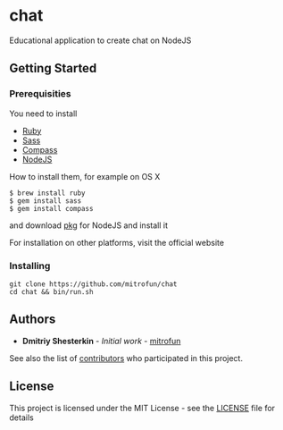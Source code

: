 # chat

Educational application to create chat on NodeJS

## Getting Started

### Prerequisities

You need to install

* [Ruby](https://www.ruby-lang.org/)
* [Sass](http://sass-lang.com/)
* [Compass](http://compass-style.org/)
* [NodeJS](https://nodejs.org/)

How to install them, for example on OS X

```
$ brew install ruby
$ gem install sass
$ gem install compass
```

and download [pkg](https://nodejs.org/en/download/) for NodeJS and install it

For installation on other platforms, visit the official website

### Installing

```
git clone https://github.com/mitrofun/chat
cd chat && bin/run.sh
```

## Authors

* **Dmitriy Shesterkin** - *Initial work* - [mitrofun](https://github.com/mitrofun)

See also the list of [contributors](https://github.com/mitrofun/chat/contributors) who participated in this project.

## License

This project is licensed under the MIT License - see the [LICENSE](LICENSE) file for details
